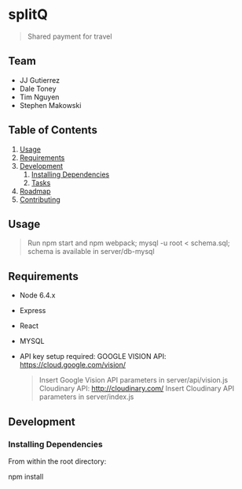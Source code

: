 # splitQ

> Shared payment for travel

## Team

  - JJ Gutierrez
  - Dale Toney
  - Tim Nguyen
  - Stephen Makowski 

## Table of Contents

1. [Usage](#Usage)
1. [Requirements](#requirements)
1. [Development](#development)
    1. [Installing Dependencies](#installing-dependencies)
    1. [Tasks](#tasks)
1. [Roadmap](#roadmap)
1. [Contributing](#contributing)

## Usage

> Run npm start and npm webpack;
> mysql -u root < schema.sql; schema is available in server/db-mysql

## Requirements

- Node 6.4.x
- Express
- React
- MYSQL

- API key setup required:
	GOOGLE VISION API: https://cloud.google.com/vision/
	>Insert Google Vision API parameters in server/api/vision.js
	Cloudinary API: http://cloudinary.com/
	>Insert Cloudinary API parameters in server/index.js
## Development

### Installing Dependencies

From within the root directory:

npm install
